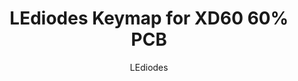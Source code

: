 ---
OS: []
author: LEdiodes
firmware: QMK
hasHomeRowMods: False
hasLetterOnThumb: False
keymapImage: https://i.imgur.com/pDneawX.jpg
keyCount: 67
keyboard: DZ60
baseLayouts: ["QWERTY"]
languages: ['English']
layerCount: 3
title: "LEdiodes Keymap for XD60 60% PCB"
isSplit: False
stagger: row
summary: 
keymapUrl: https://github.com/LEdiodes/qmk_firmware/tree/master/keyboards/dz60/keymaps/LEdiodes
writeup: https://github.com/LEdiodes/qmk_firmware/tree/master/keyboards/dz60/keymaps/LEdiodes/readme.md
---